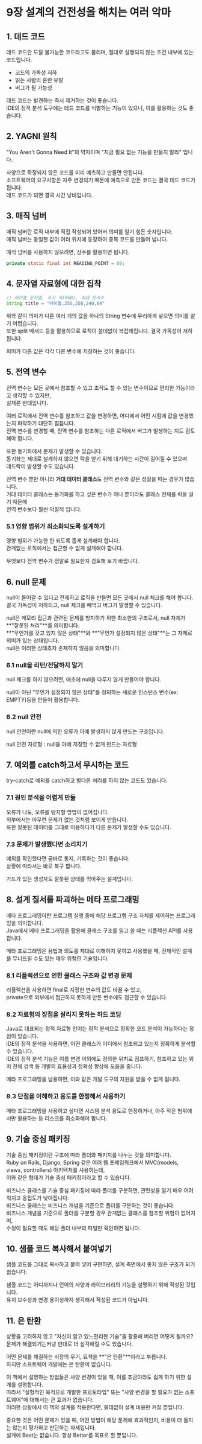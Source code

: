 # 9장 설계의 건전성을 해치는 여러 악마

## 1. 데드 코드

데드 코드란 도달 불가능한 코드라고도 불리며, 절대로 실행되지 않는 조건 내부에 있는 코드입니다.

- 코드의 가독성 저하
- 읽는 사람의 혼란 유발
- 버그가 될 가능성

데드 코드는 발견하는 즉시 제거하는 것이 좋습니다.<br>
IDE의 정적 분석 도구에는 데드 코드를 식별하는 기능이 있으니, 이를 활용하는 것도 좋습니다.

## 2. YAGNI 원칙

"You Aren't Gonna Need It"의 약자이며 "지금 필요 없는 기능을 만들지 말라" 입니다.

사양으로 확정되지 않은 코드를 미리 예측하고 만들면 안됩니다.<br>
소프트웨어의 요구사항은 자주 변경되기 때문에 예측으로 만든 코드는 결국 데드 코드가 됩니다.<br>
데드 코드가 되면 결국 시간 낭비입니다.

## 3. 매직 넘버

매직 넘버란 로직 내부에 직접 작성되어 있어서 의미를 알기 힘든 숫자입니다.<br>
매직 넘버는 동일한 값이 여러 위치에 등장하여 중복 코드를 만들어 냅니다.

매직 넘버를 사용하지 않으려면, 상수를 활용하면 됩니다.<br>
```java
private static final int READING_POINT = 60;
```

## 4. 문자열 자료형에 대한 집착

```java
// 레이블 문자열, 표시 색(RGB), 최대 문자수
String title = "타이틀,255,250,240,64"
```
위와 같이 의미가 다른 여러 개의 값을 하나의 String 변수에 무리하게 넣으면 의미를 알기 어렵습니다.<br>
또한 split 메서드 등을 활용하므로 로직이 쓸데없이 복잡해집니다. 결국 가독성이 저하됩니다.

의미가 다른 값은 각각 다른 변수에 저장하는 것이 좋습니다.

## 5. 전역 변수

전역 변수는 모든 곳에서 참조할 수 있고 조작도 할 수 있는 변수이므로 편리한 기능이라고 생각할 수 있지만,<br>
실제론 반대입니다.

여러 로직에서 전역 변수를 참조하고 값을 변경하면, 어디에서 어떤 시점에 값을 변경했는지 파악하기 대단히 힘듭니다.<br>
전역 변수를 변경할 때, 전역 변수를 참조하는 다른 로직에서 버그가 발생하는 지도 검토해야 합니다.

또한 동기화에서 문제가 발생할 수 있습니다.<br>
동기화는 제대로 설계하지 않으면 락을 얻기 위해 대기하는 시간이 길어질 수 있으며<br>
데드락이 발생할 수도 있습니다.

전역 변수 뿐만 아니라 **거대 데이터 클래스**도 전역 변수와 같은 성질을 띠는 경우가 많습니다.<br>
거대 데이터 클래스는 동기화를 하고 싶은 변수가 하나 뿐이라도 클래스 전체를 락을 걸기 때문에<br>
전역 변수보다 훨씬 악질적 입니다.

### 5.1 영향 범위가 최소화되도록 설계하기

영향 범위가 가능한 한 되도록 좁게 설계해야 합니다.<br>
관계없는 로직에서는 접근할 수 없게 설계해야 합니다.

무엇보다 전역 변수가 정말로 필요한지 검토해 보기 바랍니다.

## 6. null 문제

null이 들어갈 수 있다고 전제하고 로직을 만들면 모든 곳에서 null 체크를 해야 합니다.<br>
결국 가독성이 저하되고, null 체크를 빼먹고 버그가 발생할 수 있습니다.

null은 메모리 접근과 관련된 문제를 방지하기 위한 최소한의 구조로서, null 자체가 **"잘못된 처리"**를 의미합니다.<br>
**"무언가를 갖고 있지 않은 상태"**와 **"무언가 설정되지 않은 상태"**는 그 자체로 의미가 있는 상태입니다.<br>
null은 이러한 상태조차 존재하지 않음을 의미합니다.

### 6.1 null을 리턴/전달하지 말기

null 체크를 하지 않으려면, 애초에 null을 다루지 않게 만들어야 합니다.

null이 아닌 "무언가 설정되지 않은 상태"를 정의하는 새로운 인스턴스 변수(ex: EMPTY)등을 만들어 활용합니다.

### 6.2 null 안전

null 안전이란 null에 의한 오류가 아예 발생하지 않게 만드는 구조입니다.

null 안전 자료형 : null을 아예 저장할 수 없게 만드는 자료형

## 7. 예외를 catch하고서 무시하는 코드

try-catch로 예외를 catch하고 별다른 처리를 하지 않는 코드도 있습니다.

### 7.1 원인 분석을 어렵게 만듦

오류가 나도, 오류를 탐지할 방법이 없어집니다.<br>
외부에서는 아무런 문제가 없는 것처럼 보이게 만듭니다.<br>
또한 잘못된 데이터를 그대로 이용하다가 다른 문제가 발생할 수도 있습니다.

### 7.3 문제가 발생했다면 소리치기

예외를 확인했다면 곧바로 통지, 기록하는 것이 좋습니다.<br>
상황에 따라서는 바로 복구 합니다.

가드가 있는 생성자도 잘못된 상태를 막아주는 설계입니다.

## 8. 설계 질서를 파괴하는 메타 프로그래밍

메타 프로그래밍이란 프로그램 실행 중에 해당 프로그램 구조 자체를 제어하는 프로그래밍을 의미합니다.<br>
Java에서 메타 프로그래밍을 활용해 클래스 구조를 읽고 쓸 때는 리플렉션 API를 사용합니다.

메타 프로그래밍은 용법과 의도를 제대로 이해하지 못하고 사용했을 때, 전체적인 설계를 무너뜨릴 수도 있는 매우 위험한 기술입니다.

### 8.1 리플렉션으로 인한 클래스 구조와 값 변경 문제

리플렉션을 사용하면 final로 지정한 변수의 값도 바꿀 수 있고,<br>
private으로 외부에서 접근하지 못하게 만든 변수에도 접근할 수 있습니다.

### 8.2 자료형의 장점을 살리지 못하는 하드 코딩

Java로 대표되는 정적 자료형 언어는 정적 분석으로 정확한 코드 분석이 가능하다는 장점이 있습니다.<br>
IDE의 정적 분석을 사용하면, 어떤 클래스가 어디에서 참조되고 있는지 정확하게 분석할 수 있습니다.<br>
IDE의 정적 분석 기능은 이름 변경 이외에도 정의한 위치로 점프하기, 참조하고 있는 위치 전체 검색 등 개발의 효율성과 정확성 향상에 도움을 줍니다.

메타 프로그래밍을 남용하면, 이와 같은 개발 도구의 지원을 받을 수 없게 됩니다.

### 8.3 단점을 이해하고 용도를 한정해서 사용하기

메타 프로그래밍을 사용하고 싶다면 시스템 분석 용도로 한정하거나, 아주 작은 범위에서만 활용하는 등 리스크를 최소화해야 합니다.

## 9. 기술 중심 패키징

기술 중심 패키징이란 구조에 따라 폴더와 패키지를 나누는 것을 의미합니다.<br>
Ruby on Rails, Django, Spring 같은 여러 웹 프레임워크에서 MVC(models, views, controllers) 아키텍처를 사용하는데,<br>
이와 같은 형태가 기술 중심 패키징이라고 할 수 있습니다.

비즈니스 클래스를 기술 중심 패키징에 따라 폴더를 구분하면, 관련성을 알기 매우 어려워지고 응집도가 낮아집니다.<br>
비즈니스 클래스는 비즈니스 개념을 기준으로 폴더를 구분하는 것이 좋습니다.<br>
비즈니스 개념을 기준으로 폴더를 구분할 경우 관계없는 클래스를 참조할 위험이 없어지며,<br>
수정이 필요할 때도 해당 폴더 내부의 파일만 확인하면 됩니다.

## 10. 샘플 코드 복사해서 붙여넣기

샘플 코드를 그대로 복사하고 붙여 넣어 구현하면, 설계 측면에서 좋지 않은 구조가 되기 쉽습니다.

샘플 코드는 어디까지나 언어의 사양과 라이브러리의 기능을 설명하기 위해 작성된 것입니다.<br>
유지 보수성과 변경 용이성까지 생각해서 작성된 코드가 아닙니다.

## 11. 은 탄환

상황을 고려하지 않고 "자신이 알고 있느편리한 기술"을 활용해 버리면 어떻게 될까요?<br>
문제가 해결되기는커녕 반대로 더 심각해질 수도 있습니다.

어떤 문제를 해결하는 비장의 무기, 묘책을 **"은 탄환"**이라고 부릅니다.<br>
하지만 소프트웨어 개발에는 은 탄환이 없습니다.

이 책에서 설명하는 방법들은 사양 변경이 있을 때, 이를 조금이라도 쉽게 하기 위한 설계를 설명합니다.<br>
따라서 "실험적인 목적으로 개발한 프로토타입" 또는 "사양 변경을 할 필요가 없는 소프트웨어"에 대해서는 큰 효과가 없습니다.<br>
이러한 상황에서 이 책의 설계를 적용한다면, 쓸데없이 설계 비용만 커질 뿐입니다.

중요한 것은 어떤 문제가 있을 때, 어떤 방법이 해당 문제에 효과적인지, 비용이 더 들지는 않는지 평가하고 판단하는 자세입니다.<br>
설계에 Best는 없습니다. 항상 Better를 목표로 할 뿐입니다.
